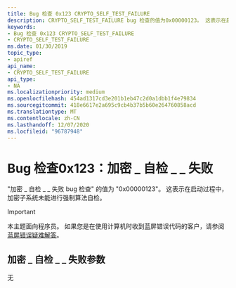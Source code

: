 ```yaml
---
title: Bug 检查 0x123 CRYPTO_SELF_TEST_FAILURE
description: CRYPTO_SELF_TEST_FAILURE bug 检查的值为0x00000123。 这表示在启动过程中，加密子系统未能进行强制算法自检。
keywords:
- Bug 检查 0x123 CRYPTO_SELF_TEST_FAILURE
- CRYPTO_SELF_TEST_FAILURE
ms.date: 01/30/2019
topic_type:
- apiref
api_name:
- CRYPTO_SELF_TEST_FAILURE
api_type:
- NA
ms.localizationpriority: medium
ms.openlocfilehash: 454ad1317cd3e201b1eb47c2d0a1dbb1f4e79834
ms.sourcegitcommit: 418e6617e2a695c9cb4b37b5b60e264760858acd
ms.translationtype: MT
ms.contentlocale: zh-CN
ms.lasthandoff: 12/07/2020
ms.locfileid: "96787948"
---
```

# <a name="bug-check-0x123-crypto_self_test_failure"></a>Bug 检查0x123：加密 \_ 自检 \_ \_ 失败


"加密 \_ 自检 \_ \_ 失败 bug 检查" 的值为 "0x00000123"。 这表示在启动过程中，加密子系统未能进行强制算法自检。

> [!IMPORTANT]
> 本主题面向程序员。 如果您是在使用计算机时收到蓝屏错误代码的客户，请参阅[蓝屏错误疑难解答](https://www.windows.com/stopcode)。


## <a name="crypto_self_test_failure-parameters"></a>加密 \_ 自检 \_ \_ 失败参数


无

 

 




